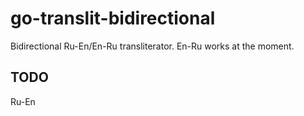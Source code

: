 # go-translit-bidirectional
Bidirectional Ru-En/En-Ru transliterator.
En-Ru works at the moment.

## TODO
Ru-En


